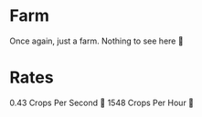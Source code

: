 # Farm
Once again, just a farm. Nothing to see here 👀

# Rates
0.43 Crops Per Second 😤
1548 Crops Per Hour 🥶